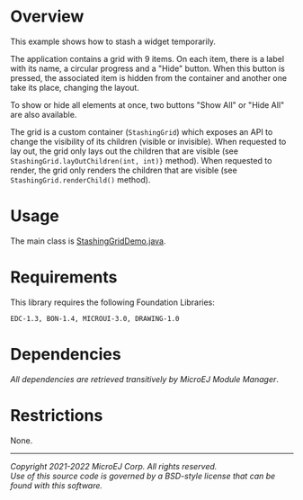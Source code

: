 # Overview

This example shows how to stash a widget temporarily.

The application contains a grid with 9 items.
On each item, there is a label with its name, a circular progress and a "Hide" button.
When this button is pressed, the associated item is hidden from the container and another one take its place, changing the layout.

To show or hide all elements at once, two buttons "Show All" or "Hide All" are also available.

The grid is a custom container (`StashingGrid`) which exposes an API to change the visibility of its children (visible or invisible). 
When requested to lay out, the grid only lays out the children that are visible (see `StashingGrid.layOutChildren(int, int)}` method).
When requested to render, the grid only renders the children that are visible (see `StashingGrid.renderChild()` method).

# Usage

The main class is [StashingGridDemo.java](src/main/java/com/microej/example/mwt/StashingGridDemo.java).

# Requirements

This library requires the following Foundation Libraries:

    EDC-1.3, BON-1.4, MICROUI-3.0, DRAWING-1.0

# Dependencies

_All dependencies are retrieved transitively by MicroEJ Module Manager_.

# Restrictions

None.

---  
_Copyright 2021-2022 MicroEJ Corp. All rights reserved._  
_Use of this source code is governed by a BSD-style license that can be found with this software._  
